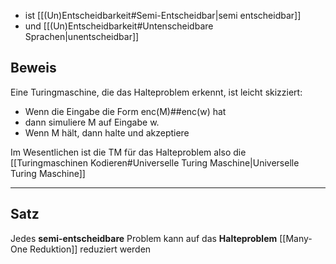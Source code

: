 -  ist [[(Un)Entscheidbarkeit#Semi-Entscheidbar|semi entscheidbar]]
- und [[(Un)Entscheidbarkeit#Untenscheidbare Sprachen|unentscheidbar]]

## Beweis
Eine Turingmaschine, die das Halteproblem erkennt, ist leicht skizziert:
-  Wenn die Eingabe die Form enc(M)##enc(w) hat
-  dann simuliere M auf Eingabe w.
-  Wenn M hält, dann halte und akzeptiere

Im Wesentlichen ist die TM für das Halteproblem also die [[Turingmaschinen Kodieren#Universelle Turing Maschine|Universelle Turing Maschine]]

---


## Satz
Jedes **semi-entscheidbare** Problem kann auf das **Halteproblem** [[Many-One Reduktion]]
reduziert werden